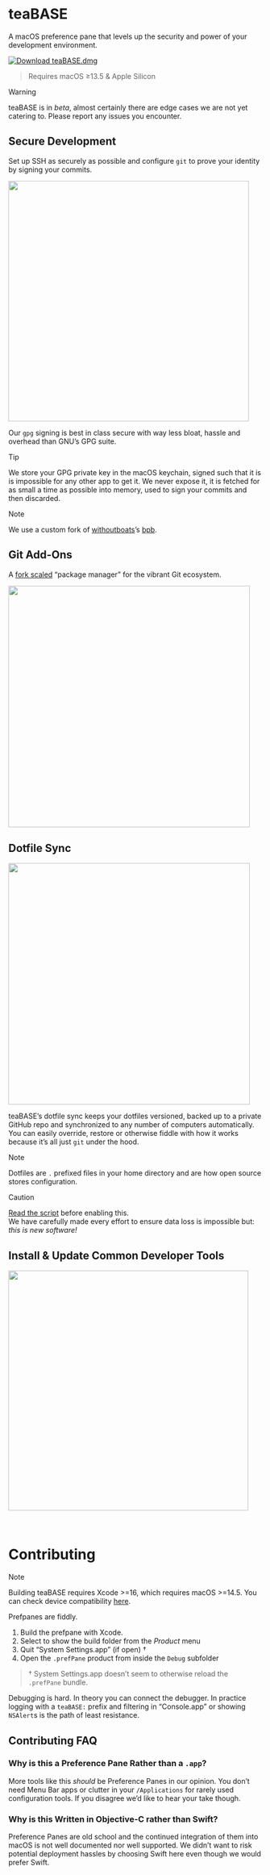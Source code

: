 # teaBASE

A macOS preference pane that levels up the security and power of your
development environment.

[![Download teaBASE.dmg](https://custom-icon-badges.demolab.com/badge/-Download-blue?style=for-the-badge&logo=download&logoColor=white "Download DMG")](https://teaxyz.github.io/teaBASE/download.html)

> Requires macOS ≥13.5 & Apple Silicon

> [!WARNING]
> teaBASE is in *beta*, almost certainly there are edge cases we are not yet
> catering to. Please report any issues you encounter.


## Secure Development

Set up SSH as securely as possible and configure `git` to prove your identity
by signing your commits.

<img src='https://teaxyz.github.io/teaBASE/img/secure-dev.png' width=477>

Our `gpg` signing is best in class secure with way less bloat, hassle and
overhead than GNU’s GPG suite.

> [!TIP]
> We store your GPG private key in the macOS keychain, signed such that it is
> is impossible for any other app to get it. We never expose it, it is fetched
> for as small a time as possible into memory, used to sign your commits and
> then discarded.

> [!NOTE]
> We use a custom fork of [withoutboats]’s [bpb].

[bpb]: https://github.com/pkgxdev/bpb
[withoutboats]: https://github.com/withoutboats


## Git Add-Ons

A [fork scaled] “package manager” for the vibrant Git ecosystem.

<img src='https://teaxyz.github.io/teaBASE/img/git-addons.png' width=479>

[fork scaled]: https://github.com/pkgxdev/git-gud


## Dotfile Sync

<img src='https://teaxyz.github.io/teaBASE/img/dotfile-sync.png' width=479>

teaBASE’s dotfile sync keeps your dotfiles versioned, backed up to a private
GitHub repo and synchronized to any number of computers automatically.
You can easily override, restore or otherwise fiddle with how it works because
it’s all just `git` under the hood.

> [!NOTE]
> Dotfiles are `.` prefixed files in your home directory and are how open
> source stores configuration.

> [!CAUTION]
> [Read the script] before enabling this. \
> We have carefully made every effort to ensure data loss is impossible but:
> *this is new software!*

[Read the script]: https://github.com/teaxyz/teaBASE/blob/main/Scripts/dotfile-sync.sh


## Install & Update Common Developer Tools

<img src='https://teaxyz.github.io/teaBASE/img/dev-tooling.png' width=476>

&nbsp;


# Contributing

> [!NOTE]
> Building teaBASE requires Xcode >=16, which requires macOS >=14.5.
> You can check device compatibility [here].

Prefpanes are fiddly.

1. Build the prefpane with Xcode.
2. Select to show the build folder from the *Product* menu
3. Quit “System Settings.app” (if open) †
4. Open the `.prefPane` product from inside the `Debug` subfolder

> † System Settings.app doesn’t seem to otherwise reload the `.prefPane`
> bundle.

Debugging is hard. In theory you can connect the debugger. In practice logging
with a `teaBASE:` prefix and filtering in “Console.app” or showing
`NSAlert`s is the path of least resistance.

[here]: https://support.apple.com/en-us/105113


## Contributing FAQ

### Why is this a Preference Pane Rather than a `.app`?

More tools like this *should* be Preference Panes in our opinion. You don’t
need Menu Bar apps or clutter in your `/Applications` for rarely used
configuration tools. If you disagree we’d like to hear your take though.


### Why is this Written in Objective-C rather than Swift?

Preference Panes are old school and the continued integration of them into
macOS is not well documented nor well supported. We didn’t want to risk
potential deployment hassles by choosing Swift here even though we would
prefer Swift.
